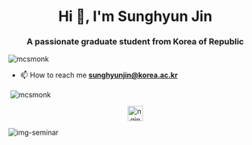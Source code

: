 <!--
Here are some ideas to get you started:

- 🔭 I’m currently working on ...
- 🌱 I’m currently learning ...
- 👯 I’m looking to collaborate on ...
- 🤔 I’m looking for help with ...
- 💬 Ask me about ...
- 😄 Pronouns: ...
- ⚡ Fun fact: ...

<div align=center>
</div>

<div align=left>
[![Hits](https://hits.seeyoufarm.com/api/count/incr/badge.svg?url=https%3A%2F%2Fgithub.com%2Fmcsmonk)](https://hits.seeyoufarm.com)
</div>
-->

<h1 align="center">Hi 👋, I'm Sunghyun Jin</h1>
<h3 align="center">A passionate graduate student from Korea of Republic</h3>

<p align="left"> <img src="https://komarev.com/ghpvc/?username=mcsmonk" alt="mcsmonk" /> </p>


- 📫 How to reach me **sunghyunjin@korea.ac.kr**

<p>&nbsp;<img align="center" src="https://github-readme-stats.vercel.app/api?username=mcsmonk&show_icons=true" alt="mcsmonk" /></p>

<p align="center">
<a href="https://twitter.com/nginsngin" target="blank"><img align="center" src="https://cdn.jsdelivr.net/npm/simple-icons@3.0.1/icons/twitter.svg" alt="nginsngin" height="30" width="30" /></a>
</p>

![img-seminar](https://mcsmonk.github.io/assets/img/seminar.jpg)
